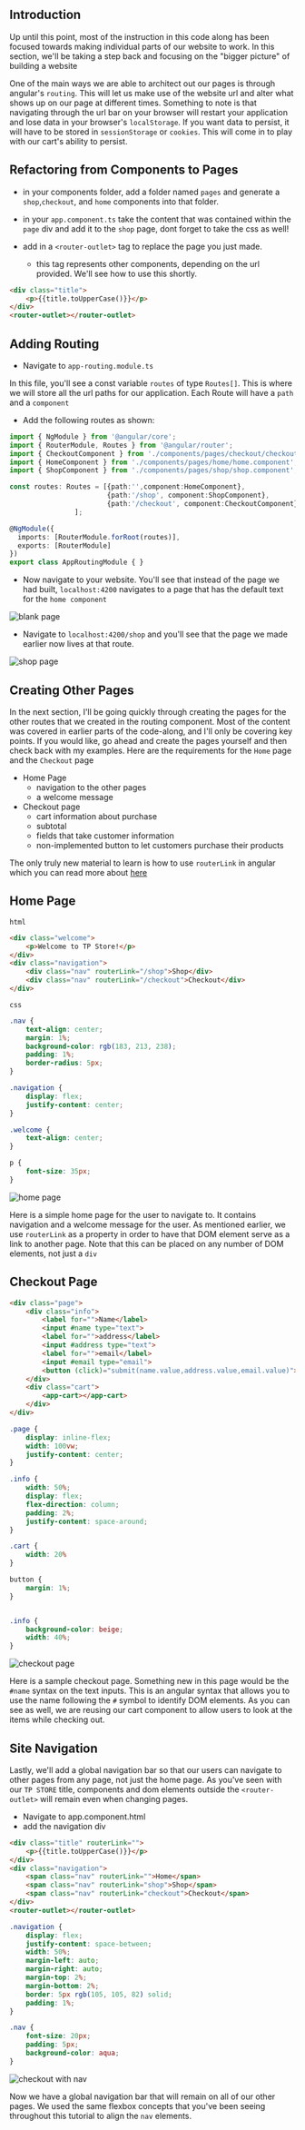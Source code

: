 ## Introduction ##

Up until this point, most of the instruction in this code along has been focused towards making individual parts of our website to work. In this section, we'll be taking a step back and focusing on the "bigger picture" of building a website

One of the main ways we are able to architect out our pages is through angular's ``routing``. This will let us make use of the website url and alter what shows up on our page at different times. Something to note is that navigating through the url bar on your browser will restart your application and lose data in your browser's ``localStorage``. If you want data to persist, it will have to be stored in ``sessionStorage`` or ``cookies``. This will come in to play with our cart's ability to persist.

## Refactoring from Components to Pages ##

* in your components folder, add a folder named ``pages`` and generate a ``shop``,``checkout``, and ``home`` components into that folder.


* in your ``app.component.ts`` take the content that was contained within the ``page`` div and add it to the ``shop`` page, dont forget to take the css as well!
* add in a ``<router-outlet>`` tag to replace the page you just made.
    * this tag represents other components, depending on the url provided. We'll see how to use this shortly.

```html
<div class="title">
    <p>{{title.toUpperCase()}}</p>
</div>
<router-outlet></router-outlet>
```

## Adding Routing ##
* Navigate to ``app-routing.module.ts``

In this file, you'll see a const variable ``routes`` of type ``Routes[]``. This is where we will store all the url paths for our application. Each Route will have a ``path`` and a ``component``

* Add the following routes as shown:

```Typescript
import { NgModule } from '@angular/core';
import { RouterModule, Routes } from '@angular/router';
import { CheckoutComponent } from './components/pages/checkout/checkout.component';
import { HomeComponent } from './components/pages/home/home.component';
import { ShopComponent } from './components/pages/shop/shop.component';

const routes: Routes = [{path:'',component:HomeComponent},
                        {path:'/shop', component:ShopComponent},
                        {path:'/checkout', component:CheckoutComponent}
                ];

@NgModule({
  imports: [RouterModule.forRoot(routes)],
  exports: [RouterModule]
})
export class AppRoutingModule { }
```

* Now navigate to your website. You'll see that instead of the page we had built, ``localhost:4200`` navigates to a page that has the default text for the ``home component``

![blank page](./assets/blankhome.png)

* Navigate to ``localhost:4200/shop`` and you'll see that the page we made earlier now lives at that route.

![shop page](./assets/localshop.png)


## Creating Other Pages ##

In the next section, I'll be going quickly through creating the pages for the other routes that we created in the routing component. Most of the content was covered in earlier parts of the code-along, and I'll only be covering key points. If you would like, go ahead and create the pages yourself and then check back with my examples. Here are the requirements for the ``Home`` page and the ``Checkout`` page

* Home Page
  * navigation to the other pages
  * a welcome message
* Checkout page
  * cart information about purchase
  * subtotal
  * fields that take customer information
  * non-implemented button to let customers purchase their products

The only truly new material to learn is how to use ``routerLink`` in angular which you can read more about [here](https://angular.io/api/router/RouterLink)



## Home Page ##
``html``
```html
<div class="welcome">
    <p>Welcome to TP Store!</p>
</div>
<div class="navigation">
    <div class="nav" routerLink="/shop">Shop</div>
    <div class="nav" routerLink="/checkout">Checkout</div>
</div>
```
``css``
```css
.nav {
    text-align: center;
    margin: 1%;
    background-color: rgb(183, 213, 238);
    padding: 1%;
    border-radius: 5px;
}

.navigation {
    display: flex;
    justify-content: center;
}

.welcome {
    text-align: center;
}

p {
    font-size: 35px;
}
```
![home page](./assets/homepage.png)

Here is a simple home page for the user to navigate to. It contains navigation and a welcome message for the user. As mentioned earlier, we use ``routerLink`` as a property in order to have that DOM element serve as a link to another page. Note that this can be placed on any number of DOM elements, not just a ``div``

## Checkout Page ##

```html
<div class="page">
    <div class="info">
        <label for="">Name</label>
        <input #name type="text">
        <label for="">address</label>
        <input #address type="text">
        <label for="">email</label>
        <input #email type="email">
        <button (click)="submit(name.value,address.value,email.value)">Submit</button>
    </div>
    <div class="cart">
        <app-cart></app-cart>
    </div>
</div>
```
```css
.page {
    display: inline-flex;
    width: 100vw;
    justify-content: center;
}

.info {
    width: 50%;
    display: flex;
    flex-direction: column;
    padding: 2%;
    justify-content: space-around;
}

.cart {
    width: 20%
}

button {
    margin: 1%;
}


.info {
    background-color: beige;
    width: 40%;
}
```
![checkout page](./assets/checkout.png)

Here is a sample checkout page. Something new in this page would be the ``#name`` syntax on the text inputs. This is an angular syntax that allows you to use the name following the ``#`` symbol to identify DOM elements. As you can see as well, we are reusing our cart component to allow users to look  at the items while checking out. 


## Site Navigation ##

Lastly, we'll add a global navigation bar so that our users can navigate to other pages from any page, not just the home page. As you've seen with our ``TP STORE`` title, components and dom elements outside the ``<router-outlet>`` will remain even when changing pages.

* Navigate to app.component.html
* add the navigation div

```html
<div class="title" routerLink="">
    <p>{{title.toUpperCase()}}</p>
</div>
<div class="navigation">
    <span class="nav" routerLink="">Home</span>
    <span class="nav" routerLink="shop">Shop</span>
    <span class="nav" routerLink="checkout">Checkout</span>
</div>
<router-outlet></router-outlet>
```
```css
.navigation {
    display: flex;
    justify-content: space-between;
    width: 50%;
    margin-left: auto;
    margin-right: auto;
    margin-top: 2%;
    margin-bottom: 2%;
    border: 5px rgb(105, 105, 82) solid;
    padding: 1%;
}

.nav {
    font-size: 20px;
    padding: 5px;
    background-color: aqua;
}
```

![checkout with nav](./assets/checkoutwithnav.png)

Now we have a global navigation bar that will remain on all of our other pages. We used the same flexbox concepts that you've been seeing throughout this tutorial to align the ``nav`` elements.

